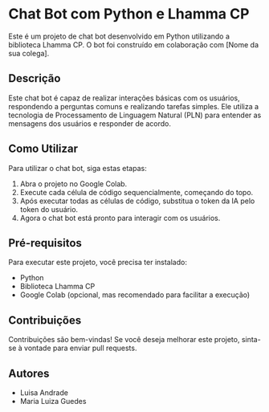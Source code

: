 # Chat Bot com Python e Lhamma CP

Este é um projeto de chat bot desenvolvido em Python utilizando a biblioteca Lhamma CP. O bot foi construído em colaboração com [Nome da sua colega].

## Descrição

Este chat bot é capaz de realizar interações básicas com os usuários, respondendo a perguntas comuns e realizando tarefas simples. Ele utiliza a tecnologia de Processamento de Linguagem Natural (PLN) para entender as mensagens dos usuários e responder de acordo.

## Como Utilizar

Para utilizar o chat bot, siga estas etapas:

1. Abra o projeto no Google Colab.
2. Execute cada célula de código sequencialmente, começando do topo.
3. Após executar todas as células de código, substitua o token da IA pelo token do usuário.
4. Agora o chat bot está pronto para interagir com os usuários.

## Pré-requisitos

Para executar este projeto, você precisa ter instalado:

- Python
- Biblioteca Lhamma CP
- Google Colab (opcional, mas recomendado para facilitar a execução)

## Contribuições

Contribuições são bem-vindas! Se você deseja melhorar este projeto, sinta-se à vontade para enviar pull requests.

## Autores

- Luisa Andrade 
- Maria Luiza Guedes


